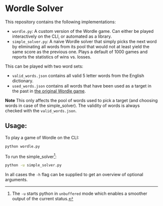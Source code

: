 # Wordle Solver

This repository contains the following implementations:

- `wordle.py`: A custom version of the Wordle game. Can either be played interactively on the CLI, or automated as a library.
- `simple_solver.py`: A naive Wordle solver that simply picks the next word by eliminating all words from its pool that would not at least yield the same score as the previous one. Plays a default of 1000 games and reports the statistics of wins vs. losses.

This can be played with two word sets:

- `valid_words.json` contains all valid 5 letter words from the English dictionary.
- `used_words.json` contains all words that have been used as a target in the past in [the original Wordle game](https://www.nytimes.com/games/wordle/index.html).

**Note**
This only affects the pool of words used to pick a target (and choosing words in case of the simple_solver). The validity of words is always checked with the `valid_words.json`.

## Usage:

To play a game of Wordle on the CLI:

```bash
python wordle.py
```

To run the simple_solver[^1]:

```bash
python -u simple_solver.py
```

In all cases the `-h` flag can be supplied to get an overview of optional arguments.

[^1]: The `-u` starts python in `unbuffered` mode which enables a smoother output of the current status.